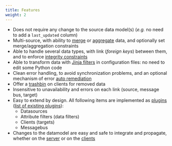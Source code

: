 ```yaml
---
title: Features
weight: 2
---
```


- Does not require any change to the source data model(s) (*e.g.* no need to add a `last_updated` column)
- Multi-source, with ability to [merge](../hermes/how-it-works/hermes-server/data-merging/) or [aggregate](../hermes/how-it-works/hermes-server/data-aggregation/) data, and optionally set merge/aggregation constraints
- Able to handle several data types, with link (*foreign keys*) between them, and to enforce [integrity constraints](../hermes/how-it-works/hermes-server/integrity-constraints/)
- Able to transform data with [Jinja filters](https://jinja.palletsprojects.com/en/3.1.x/templates/#filters) in configuration files: no need to edit some Python code
- Clean error handling, to avoid synchronization problems, and an optional mechanism of error [auto remediation](../hermes/how-it-works/hermes-client/auto-remediation/)
- Offer a [trashbin](../hermes/key-concepts/#trashbin) on clients for removed data
- Insensitive to unavailability and errors on each link (source, message bus, target)
- Easy to extend by design. All following items are implemented as [plugins](development/plugins/) ([list of existing plugins](setup/configuration/plugins/)):
  - Datasources
  - Attribute filters (data filters)
  - Clients (targets)
  - Messagebus
- Changes to the datamodel are easy and safe to integrate and propagate, whether on the [server](../maintenance/server-datamodel-update/) or on the [clients](../maintenance/client-datamodel-update/)

